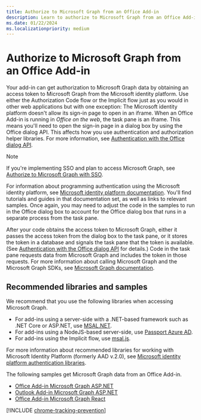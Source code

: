 ```yaml
---
title: Authorize to Microsoft Graph from an Office Add-in
description: Learn to authorize to Microsoft Graph from an Office Add-in.
ms.date: 01/22/2024
ms.localizationpriority: medium
---
```


# Authorize to Microsoft Graph from an Office Add-in

Your add-in can get authorization to Microsoft Graph data by obtaining an access token to Microsoft Graph from the Microsoft identity platform. Use either the Authorization Code flow or the Implicit flow just as you would in other web applications but with one exception: The Microsoft identity platform doesn't allow its sign-in page to open in an iframe. When an Office Add-in is running in *Office on the web*, the task pane is an iframe. This means you'll need to open the sign-in page in a dialog box by using the Office dialog API. This affects how you use authentication and authorization helper libraries. For more information, see [Authentication with the Office dialog API](auth-with-office-dialog-api.md).

> [!NOTE]
> If you're implementing SSO and plan to access Microsoft Graph, see [Authorize to Microsoft Graph with SSO](authorize-to-microsoft-graph.md).

For information about programming authentication using the Microsoft identity platform, see [Microsoft identity platform documentation](/azure/active-directory/develop). You'll find tutorials and guides in that documentation set, as well as links to relevant samples. Once again, you may need to adjust the code in the samples to run in the Office dialog box to account for the Office dialog box that runs in a separate process from the task pane.

After your code obtains the access token to Microsoft Graph, either it passes the access token from the dialog box to the task pane, or it stores the token in a database and signals the task pane that the token is available. (See [Authentication with the Office dialog API](auth-with-office-dialog-api.md) for details.) Code in the task pane requests data from Microsoft Graph and includes the token in those requests. For more information about calling Microsoft Graph and the Microsoft Graph SDKs, see [Microsoft Graph documentation](/graph/).

## Recommended libraries and samples

We recommend that you use the following libraries when accessing Microsoft Graph.

- For add-ins using a server-side with a .NET-based framework such as .NET Core or ASP.NET, use [MSAL.NET](https://github.com/AzureAD/microsoft-authentication-library-for-dotnet/wiki#conceptual-documentation).
- For add-ins using a NodeJS-based server-side, use [Passport Azure AD](https://github.com/AzureAD/passport-azure-ad).
- For add-ins using the Implicit flow, use [msal.js](https://github.com/AzureAD/microsoft-authentication-library-for-js/wiki).

For more information about recommended libraries for working with Microsoft Identity Platform (formerly AAD v.2.0), see [Microsoft identity platform authentication libraries](/azure/active-directory/develop/reference-v2-libraries).

The following samples get Microsoft Graph data from an Office Add-in.

- [Office Add-in Microsoft Graph ASP.NET](https://github.com/OfficeDev/Office-Add-in-samples/tree/main/Samples/auth/Office-Add-in-Microsoft-Graph-ASPNET)
- [Outlook Add-in Microsoft Graph ASP.NET](https://github.com/OfficeDev/Office-Add-in-samples/tree/main/Samples/auth/Outlook-Add-in-Microsoft-Graph-ASPNET)
- [Office Add-in Microsoft Graph React](https://github.com/OfficeDev/Office-Add-in-samples/tree/main/Samples/auth/Office-Add-in-Microsoft-Graph-React)

[!INCLUDE [chrome-tracking-prevention](../includes/chrome-tracking-prevention.md)]
